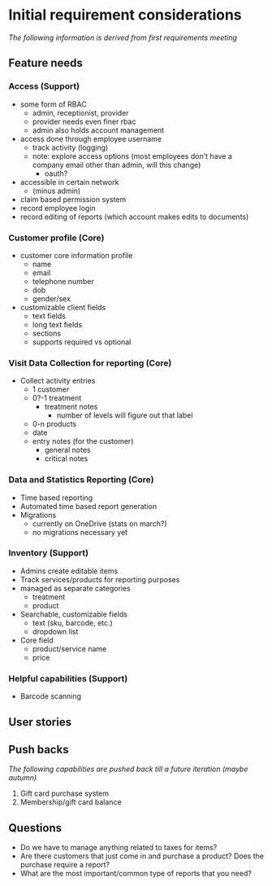 # Initial requirement considerations

*The following information is derived from first requirements meeting*

## Feature needs

### Access (Support)
- some form of RBAC
  - admin, receptionist, provider
  - provider needs even finer rbac
  - admin also holds account management
- access done through employee username
  - track activity (logging)
  - note: explore access options (most employees don't have a company email other than admin, will this change)
    - oauth?
- accessible in certain network
  - (minus admin)
- claim based permission system
- record employee login
- record editing of reports (which account makes edits to documents)

### Customer profile (Core)
- customer core information profile
  - name
  - email
  - telephone number
  - dob
  - gender/sex
- customizable client fields
  - text fields
  - long text fields
  - sections
  - supports required vs optional

### Visit Data Collection for reporting (Core)

- Collect activity entries
  - 1 customer
  - 0?-1 treatment
    - treatment notes
      - number of levels will figure out that label
  - 0-n products
  - date
  - entry notes (for the customer)
    - general notes
    - critical notes

### Data and Statistics Reporting (Core)

- Time based reporting
- Automated time based report generation
- Migrations
  - currently on OneDrive (stats on march?)
  - no migrations necessary yet

### Inventory (Support)
- Admins create editable items 
- Track services/products for reporting purposes
- managed as separate categories
  - treatment
  - product
- Searchable, customizable fields
  - text (sku, barcode, etc.)
  - dropdown list
- Core field
  - product/service name
  - price

### Helpful capabilities (Support)
- Barcode scanning

## User stories

## Push backs

*The following capabilities are pushed back till a future iteration (maybe autumn)*

1. Gift card purchase system
2. Membership/gift card balance

## Questions
- Do we have to manage anything related to taxes for items?
- Are there customers that just come in and purchase a product? Does the purchase require a report?
- What are the most important/common type of reports that you need? 